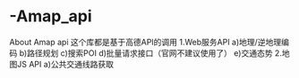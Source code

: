 # -Amap_api
  About Amap api
  这个库都是基于高德API的调用
    1.Web服务API
      a)地理/逆地理编码
      b)路径规划
      c)搜索POI
      d)批量请求接口（官网不建议使用了）
      e)交通态势
    2.地图JS API
      a)公共交通线路获取
